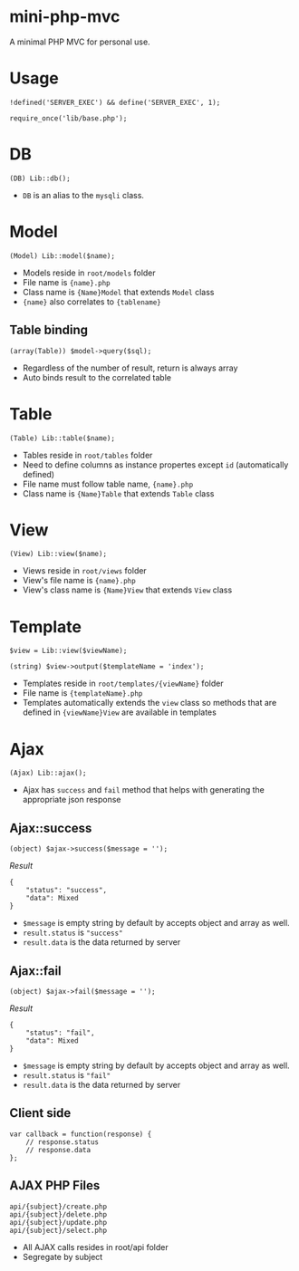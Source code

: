# mini-php-mvc
A minimal PHP MVC for personal use.

# Usage

    !defined('SERVER_EXEC') && define('SERVER_EXEC', 1);

    require_once('lib/base.php');

# DB

    (DB) Lib::db();

- `DB` is an alias to the `mysqli` class.

# Model

    (Model) Lib::model($name);

- Models reside in `root/models` folder
- File name is `{name}.php`
- Class name is `{Name}Model` that extends `Model` class
- `{name}` also correlates to `{tablename}`

## Table binding

    (array(Table)) $model->query($sql);

- Regardless of the number of result, return is always array
- Auto binds result to the correlated table

# Table

    (Table) Lib::table($name);

- Tables reside in `root/tables` folder
- Need to define columns as instance propertes except `id` (automatically defined)
- File name must follow table name, `{name}.php`
- Class name is `{Name}Table` that extends `Table` class

# View

    (View) Lib::view($name);

- Views reside in `root/views` folder
- View's file name is `{name}.php`
- View's class name is `{Name}View` that extends `View` class

# Template

    $view = Lib::view($viewName);

    (string) $view->output($templateName = 'index');

- Templates reside in `root/templates/{viewName}` folder
- File name is `{templateName}.php`
- Templates automatically extends the `view` class so methods that are defined in `{viewName}View` are available in templates

# Ajax

    (Ajax) Lib::ajax();

- Ajax has `success` and `fail` method that helps with generating the appropriate json response

## Ajax::success

    (object) $ajax->success($message = '');

_Result_

    {
        "status": "success",
        "data": Mixed
    }

- `$message` is empty string by default by accepts object and array as well.
- `result.status` is `"success"`
- `result.data` is the data returned by server

## Ajax::fail

    (object) $ajax->fail($message = '');

_Result_

    {
        "status": "fail",
        "data": Mixed
    }

- `$message` is empty string by default by accepts object and array as well.
- `result.status` is `"fail"`
- `result.data` is the data returned by server

## Client side

    var callback = function(response) {
        // response.status
        // response.data
    };

## AJAX PHP Files

    api/{subject}/create.php
    api/{subject}/delete.php
    api/{subject}/update.php
    api/{subject}/select.php

- All AJAX calls resides in root/api folder
- Segregate by subject
